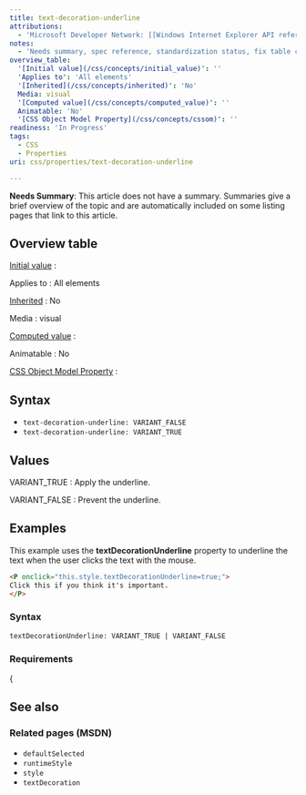 ```yaml
---
title: text-decoration-underline
attributions:
  - 'Microsoft Developer Network: [[Windows Internet Explorer API reference](http://msdn.microsoft.com/en-us/library/ie/hh828809%28v=vs.85%29.aspx) Article]'
notes:
  - 'Needs summary, spec reference, standardization status, fix table coding in Notes, fix broken link'
overview_table:
  '[Initial value](/css/concepts/initial_value)': ''
  'Applies to': 'All elements'
  '[Inherited](/css/concepts/inherited)': 'No'
  Media: visual
  '[Computed value](/css/concepts/computed_value)': ''
  Animatable: 'No'
  '[CSS Object Model Property](/css/concepts/cssom)': ''
readiness: 'In Progress'
tags:
  - CSS
  - Properties
uri: css/properties/text-decoration-underline

---
```

**Needs Summary**: This article does not have a summary. Summaries give a brief overview of the topic and are automatically included on some listing pages that link to this article.

## Overview table

[Initial value](/css/concepts/initial_value)
:

Applies to
:   All elements

[Inherited](/css/concepts/inherited)
:   No

Media
:   visual

[Computed value](/css/concepts/computed_value)
:

Animatable
:   No

[CSS Object Model Property](/css/concepts/cssom)
:

## Syntax

-   `text-decoration-underline: VARIANT_FALSE`
-   `text-decoration-underline: VARIANT_TRUE`

## Values

VARIANT\_TRUE
:   Apply the underline.

VARIANT\_FALSE
:   Prevent the underline.

## Examples

This example uses the **textDecorationUnderline** property to underline the text when the user clicks the text with the mouse.

``` html
<P onclick="this.style.textDecorationUnderline=true;">
Click this if you think it's important.
</P>
```

### Syntax

`textDecorationUnderline: VARIANT_TRUE | VARIANT_FALSE`

### Requirements

{

## See also

### Related pages (MSDN)

-   `defaultSelected`
-   `runtimeStyle`
-   `style`
-   `textDecoration`
